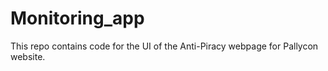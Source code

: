 # Monitoring_app
This repo contains code for the UI of the Anti-Piracy webpage for Pallycon website.
